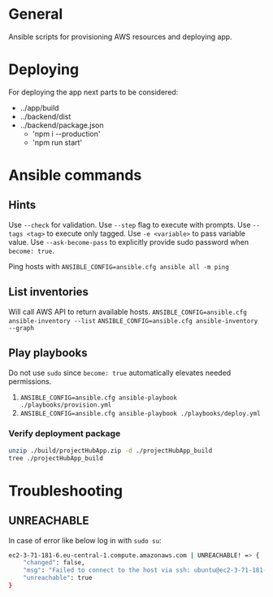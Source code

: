 # General
Ansible scripts for provisioning AWS resources and deploying app.

# Deploying
For deploying the app next parts to be considered:
- ../app/build
- ../backend/dist
- ../backend/package.json
  - 'npm i --production'
  - 'npm run start'

# Ansible commands
## Hints
Use `--check` for validation.
Use `--step` flag to execute with prompts.
Use `--tags <tag>` to execute only tagged.
Use `-e <variable>` to pass variable value.
Use `--ask-become-pass` to explicitly provide sudo password when `become: true`.

Ping hosts with `ANSIBLE_CONFIG=ansible.cfg ansible all -m ping`

## List inventories
Will call AWS API to return available hosts.
`ANSIBLE_CONFIG=ansible.cfg ansible-inventory --list`
`ANSIBLE_CONFIG=ansible.cfg ansible-inventory --graph`

## Play playbooks
Do not use `sudo` since `become: true` automatically elevates needed permissions.
1. `ANSIBLE_CONFIG=ansible.cfg ansible-playbook ./playbooks/provision.yml`
2. `ANSIBLE_CONFIG=ansible.cfg ansible-playbook ./playbooks/deploy.yml`

### Verify deployment package
```bash
unzip ./build/projectHubApp.zip -d ./projectHubApp_build
tree ./projectHubApp_build
```


# Troubleshooting

## UNREACHABLE

In case of error like below log in with `sudo su`:
```bash
ec2-3-71-181-6.eu-central-1.compute.amazonaws.com | UNREACHABLE! => {
    "changed": false,
    "msg": "Failed to connect to the host via ssh: ubuntu@ec2-3-71-181-6.eu-central-1.compute.amazonaws.com: Permission denied (publickey).",
    "unreachable": true
}
```